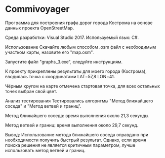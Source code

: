 # Commivoyager

Программа для построения графа дорог города Кострома на основе данных проекта OpenStreetMap.

Среда разработки: Visual Studio 2017. Используемый язык: C#.

Использование Скачайте любым способом .osm файл с необходимым участком карты, назовите его "map.osm".

Запустите файл "graphs_3.exe", следуйте инструкциям.

К проекту прикреплены результаты для моего города (Кострома), вводилась точка с координатами LAT=57,8 LON=41.

Чёрным кругом на карте отмечена стартовая точка, для всех остальных точек выбран свой цвет.

Анализ тестирования 
Тестировались алгоритмы "Метод ближайшего соседа" и "Метод ветвей и границ".

Метод ближайшего соседа: время выполнения около 21,3 секунды.

Метод ветвей и границ: время выполнения около 29,7 секунд.

Вывод: Использование метода ближайшего соседа оправдано при необходимости получить быстрый результат. Однако, если время поиска решения не является критичным параметром, лучше использовать метод ветвей и границ.
